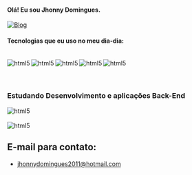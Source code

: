  #### Olá! Eu sou Jhonny Domingues.


[![Blog](https://img.shields.io/badge/LinkedIn-0077B5?style=for-the-badge&logo=linkedin&logoColor=white)](https://www.linkedin.com/in/jhonny-domingues-614bb2142/)

#### Tecnologias que eu uso no meu dia-dia:
 <div style="display: inline_block"> <br/>
  <img align="center" alt="html5" src="https://img.shields.io/badge/HTML5-E34F26?style=for-the-badge&logo=html5&logoColor=white">
<img align="left" alt="html5" src="https://img.shields.io/badge/Sass-CC6699?style=for-the-badge&logo=sass&logoColor=white">
<img align="left" alt="html5" src="https://img.shields.io/badge/CSS3-1572B6?style=for-the-badge&logo=css3&logoColor=white">
<img align="left" alt="html5" src="https://img.shields.io/badge/Bootstrap-563D7C?style=for-the-badge&logo=bootstrap&logoColor=white">
<img align="left" alt="html5" src="https://img.shields.io/badge/JavaScript-323330?style=for-the-badge&logo=javascript&logoColor=F7DF1E">

</div><br/>
<br/>
<h3>
Estudando Desenvolvimento e aplicações Back-End
</h3>
<img align="center" alt="html5" src="  https://img.shields.io/badge/Java-ED8B00?style=for-the-badge&logo=openjdk&logoColor=white">
<br>
<br>
<img align="" alt="html5" src="    https://img.shields.io/badge/MySQL-00000F?style=for-the-badge&logo=mysql&logoColor=white">


<br>

## E-mail para contato:
- jhonnydomingues2011@hotmail.com
